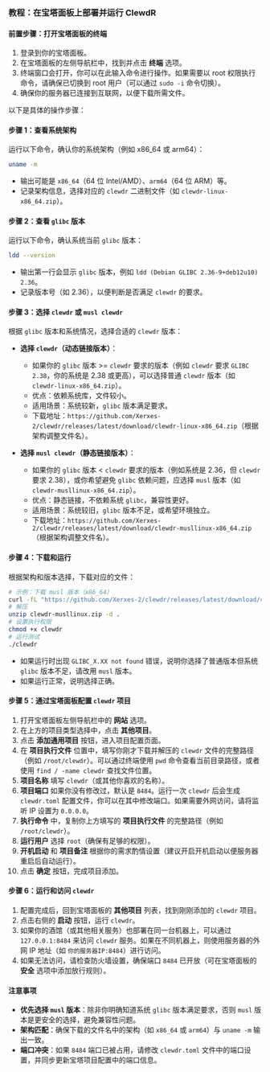 ### 教程：在宝塔面板上部署并运行 ClewdR

#### 前置步骤：打开宝塔面板的终端
1. 登录到你的宝塔面板。
2. 在宝塔面板的左侧导航栏中，找到并点击 **终端** 选项。
3. 终端窗口会打开，你可以在此输入命令进行操作。如果需要以 root 权限执行命令，请确保已切换到 root 用户（可以通过 `sudo -i` 命令切换）。
4. 确保你的服务器已连接到互联网，以便下载所需文件。

以下是具体的操作步骤：

#### 步骤 1：查看系统架构
运行以下命令，确认你的系统架构（例如 x86_64 或 arm64）：
```bash
uname -m
```
- 输出可能是 `x86_64`（64 位 Intel/AMD）、`arm64`（64 位 ARM）等。
- 记录架构信息，选择对应的 `clewdr` 二进制文件（如 `clewdr-linux-x86_64.zip`）。

#### 步骤 2：查看 `glibc` 版本
运行以下命令，确认系统当前 `glibc` 版本：
```bash
ldd --version
```
- 输出第一行会显示 `glibc` 版本，例如 `ldd (Debian GLIBC 2.36-9+deb12u10) 2.36`。
- 记录版本号（如 2.36），以便判断是否满足 `clewdr` 的要求。

#### 步骤 3：选择 `clewdr` 或 `musl clewdr`
根据 `glibc` 版本和系统情况，选择合适的 `clewdr` 版本：
- **选择 `clewdr`（动态链接版本）**：
  - 如果你的 `glibc` 版本 >= `clewdr` 要求的版本（例如 `clewdr` 要求 `GLIBC 2.38`，你的系统是 2.38 或更高），可以选择普通 `clewdr` 版本（如 `clewdr-linux-x86_64.zip`）。
  - 优点：依赖系统库，文件较小。
  - 适用场景：系统较新，`glibc` 版本满足要求。
  - 下载地址：`https://github.com/Xerxes-2/clewdr/releases/latest/download/clewdr-linux-x86_64.zip`（根据架构调整文件名）。

- **选择 `musl clewdr`（静态链接版本）**：
  - 如果你的 `glibc` 版本 < `clewdr` 要求的版本（例如系统是 2.36，但 `clewdr` 要求 2.38），或你希望避免 `glibc` 依赖问题，应选择 `musl` 版本（如 `clewdr-musllinux-x86_64.zip`）。
  - 优点：静态链接，不依赖系统 `glibc`，兼容性更好。
  - 适用场景：系统较旧，`glibc` 版本不足，或希望环境独立。
  - 下载地址：`https://github.com/Xerxes-2/clewdr/releases/latest/download/clewdr-musllinux-x86_64.zip`（根据架构调整文件名）。

#### 步骤 4：下载和运行
根据架构和版本选择，下载对应的文件：
```bash
# 示例：下载 musl 版本（x86_64）
curl -fL "https://github.com/Xerxes-2/clewdr/releases/latest/download/clewdr-musllinux-x86_64.zip" -o clewdr-musllinux.zip
# 解压
unzip clewdr-musllinux.zip -d .
# 设置执行权限
chmod +x clewdr
# 运行测试
./clewdr
```
- 如果运行时出现 `GLIBC_X.XX not found` 错误，说明你选择了普通版本但系统 `glibc` 版本不足，请改用 `musl` 版本。
- 如果运行正常，说明选择正确。

#### 步骤 5：通过宝塔面板配置 `clewdr` 项目
1. 打开宝塔面板左侧导航栏中的 **网站** 选项。
2. 在上方的项目类型选择中，点击 **其他项目**。
3. 点击 **添加通用项目** 按钮，进入项目配置页面。
4. 在 **项目执行文件** 位置中，填写你刚才下载并解压的 `clewdr` 文件的完整路径（例如 `/root/clewdr`）。可以通过终端使用 `pwd` 命令查看当前目录路径，或者使用 `find / -name clewdr` 查找文件位置。
5. **项目名称** 填写 `clewdr`（或其他你喜欢的名称）。
6. **项目端口** 如果你没有修改过，默认是 `8484`。运行一次 `clewdr` 后会生成 `clewdr.toml` 配置文件，你可以在其中修改端口。如果需要外网访问，请将监听 IP 设置为 `0.0.0.0`。
7. **执行命令** 中，复制你上方填写的 **项目执行文件** 的完整路径（例如 `/root/clewdr`）。
8. **运行用户** 选择 `root`（确保有足够的权限）。
9. **开机启动** 和 **项目备注** 根据你的需求酌情设置（建议开启开机启动以便服务器重启后自动运行）。
10. 点击 **确定** 按钮，完成项目添加。

#### 步骤 6：运行和访问 `clewdr`
1. 配置完成后，回到宝塔面板的 **其他项目** 列表，找到刚刚添加的 `clewdr` 项目。
2. 点击右侧的 **启动** 按钮，运行 `clewdr`。
3. 如果你的酒馆（或其他相关服务）也部署在同一台机器上，可以通过 `127.0.0.1:8484` 来访问 `clewdr` 服务。如果在不同机器上，则使用服务器的外网 IP 地址（如 `你的服务器IP:8484`）进行访问。
4. 如果无法访问，请检查防火墙设置，确保端口 `8484` 已开放（可在宝塔面板的 **安全** 选项中添加放行规则）。

#### 注意事项
- **优先选择 `musl` 版本**：除非你明确知道系统 `glibc` 版本满足要求，否则 `musl` 版本是更安全的选择，避免兼容性问题。
- **架构匹配**：确保下载的文件名中的架构（如 `x86_64` 或 `arm64`）与 `uname -m` 输出一致。
- **端口冲突**：如果 `8484` 端口已被占用，请修改 `clewdr.toml` 文件中的端口设置，并同步更新宝塔项目配置中的端口信息。